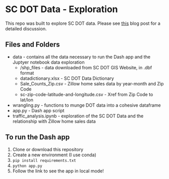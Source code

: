 # SC DOT Data - Exploration

This repo was built to explore SC DOT data. Please see <a href="">this</a> blog post for a detailed discussion.

## Files and Folders
- data - contains all the data necessary to run the Dash app and the Juptyer notebook data exploration
    - /shp_files - data downloaded from SC DOT GIS Website, in .dbf format
    - datadictionary.xlsx - SC DOT Data Dictionary
    - Sale_Counts_Zip.csv - Zillow home sales data by year-month and Zip Code
    - sc-zip-code-latitude-and-longitude.csv - Xref from Zip Code to lat/lon
- wrangling.py - functions to munge DOT data into a cohesive dataframe
- app.py - Dash app script
- traffic_analysis.ipynb - exploration of the SC DOT Data and the relationship with Zillow home sales data

## To run the Dash app
1. Clone or download this repository
2. Create a new environment (I use conda)
3. `pip install requirements.txt`
4. `python app.py`
5. Follow the link to see the app in local mode!